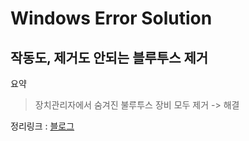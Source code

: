 # Windows Error Solution


## 작동도, 제거도 안되는 블루투스 제거

요약
> 장치관리자에서 숨겨진 불루투스 장비 모두 제거 -> 해결

정리링크 : [블로그](https://comterman.tistory.com/2111)
